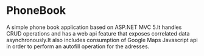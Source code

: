 # PhoneBook
A simple phone book application based on ASP.NET MVC 5.It handles CRUD operations and has a web api feature that exposes correlated data asynchronously.It also includes 
consumption of Google Maps Javascript api in order to perform an autofill operation for the adresses.

